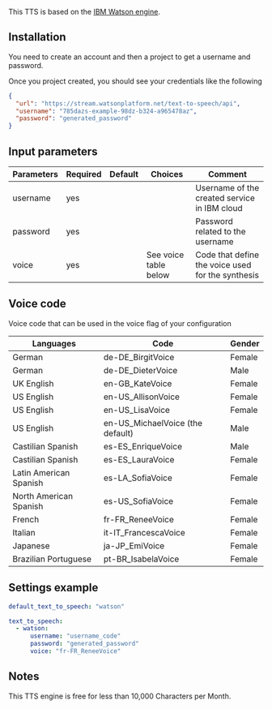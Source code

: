 This TTS is based on the [IBM Watson engine](https://www.ibm.com/watson/services/text-to-speech/).

## Installation

You need to create an account and then a project to get a username and password.

Once you project created, you should see your credentials like the following
```json
{
  "url": "https://stream.watsonplatform.net/text-to-speech/api",
  "username": "785dazs-example-98dz-b324-a965478az",
  "password": "generated_password"
}
```

## Input parameters

| Parameters | Required | Default | Choices               | Comment                                           |
|------------|----------|---------|-----------------------|---------------------------------------------------|
| username   | yes      |         |                       | Username of the created service in IBM cloud      |
| password   | yes      |         |                       | Password related to the username                  |
| voice      | yes      |         | See voice table below | Code that define the voice used for the synthesis |

## Voice code

Voice code that can be used in the voice flag of your configuration

| Languages              | Code                             | Gender |
|------------------------|----------------------------------|--------|
| German                 | de-DE_BirgitVoice                | Female |
| German                 | de-DE_DieterVoice                | Male   |
| UK English             | en-GB_KateVoice                  | Female |
| US English             | en-US_AllisonVoice               | Female |
| US English             | en-US_LisaVoice                  | Female |
| US English             | en-US_MichaelVoice (the default) | Male   |
| Castilian Spanish      | es-ES_EnriqueVoice               | Male   |
| Castilian Spanish      | es-ES_LauraVoice                 | Female |
| Latin American Spanish | es-LA_SofiaVoice                 | Female |
| North American Spanish | es-US_SofiaVoice                 | Female |
| French                 | fr-FR_ReneeVoice                 | Female |
| Italian                | it-IT_FrancescaVoice             | Female |
| Japanese               | ja-JP_EmiVoice                   | Female |
| Brazilian Portuguese   | pt-BR_IsabelaVoice               | Female |

## Settings example

```yaml
default_text_to_speech: "watson"

text_to_speech:
  - watson:
      username: "username_code"
      password: "generated_password"
      voice: "fr-FR_ReneeVoice"
```

## Notes

This TTS engine is free for less than 10,000 Characters per Month.
